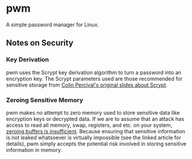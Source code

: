 # pwm

A simple password manager for Linux.

## Notes on Security

### Key Derivation

pwm uses the Scrypt key derivation algorithm to turn a password into an encryption key. The Scrypt parameters used are those recommended for sensitive storage from [Colin Percival's original slides about Scrypt](http://www.tarsnap.com/scrypt/scrypt-slides.pdf).

### Zeroing Sensitive Memory

pwm makes no attempt to zero memory used to store sensitive data like encryption keys or decrypted data. If we are to assume that an attack has access to read all memory, swap, registers, and etc. on your system, [zeroing buffers is insufficient](http://www.daemonology.net/blog/2014-09-06-zeroing-buffers-is-insufficient.html). Because ensuring that sensitive information is not leaked whatsoever is virtually impossible (see the linked article for details), pwm simply accepts the potential risk involved in storing sensitive information in memory.

